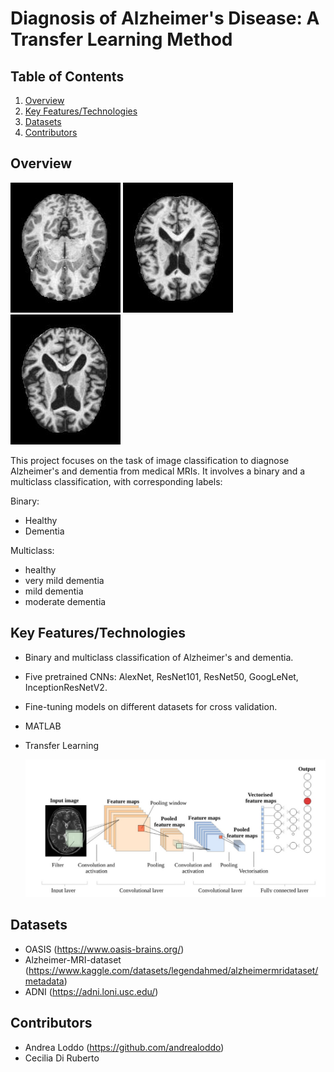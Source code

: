 # Diagnosis of Alzheimer's Disease: A Transfer Learning Method

## Table of Contents

1. [Overview](#overview)
2. [Key Features/Technologies](#key-featurestechnologies)
3. [Datasets](#datasets)
4. [Contributors](#contributors)

## Overview

  ![Example Output 2](./nonDem.jpg)
  ![Example Output 2](./mildDem.jpg)
  ![Example Output 2](./moderateDem.jpg)
  
This project focuses on the task of image classification to diagnose Alzheimer's and dementia from medical MRIs. It involves a binary and a multiclass classification, with corresponding labels:

Binary:
- Healthy
- Dementia
  
Multiclass:
- healthy
- very mild dementia
- mild dementia
- moderate dementia

## Key Features/Technologies 

- Binary and multiclass classification of Alzheimer's and dementia.
- Five pretrained CNNs: AlexNet, ResNet101, ResNet50, GoogLeNet, InceptionResNetV2.
- Fine-tuning models on different datasets for cross validation.
- MATLAB
- Transfer Learning

  ![Example Output 2](./convlayers.jpg)

## Datasets
- OASIS (https://www.oasis-brains.org/)
- Alzheimer-MRI-dataset (https://www.kaggle.com/datasets/legendahmed/alzheimermridataset/metadata)
- ADNI (https://adni.loni.usc.edu/)
  
## Contributors

- Andrea Loddo (https://github.com/andrealoddo)
- Cecilia Di Ruberto
